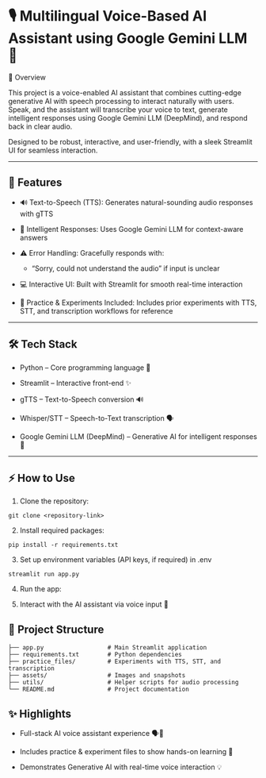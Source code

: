 # 🎙️ Multilingual Voice-Based AI Assistant using Google Gemini LLM 🤖

🌟 Overview

This project is a voice-enabled AI assistant that combines cutting-edge generative AI with speech processing to interact naturally with users. Speak, and the assistant will transcribe your voice to text, generate intelligent responses using Google Gemini LLM (DeepMind), and respond back in clear audio.

Designed to be robust, interactive, and user-friendly, with a sleek Streamlit UI for seamless interaction.

---

## 🚀 Features

* 🔊 Text-to-Speech (TTS): Generates natural-sounding audio responses with gTTS

* 🤖 Intelligent Responses: Uses Google Gemini LLM for context-aware answers

* ⚠️ Error Handling: Gracefully responds with:

    * “Sorry, could not understand the audio” if input is unclear

* 💻 Interactive UI: Built with Streamlit for smooth real-time interaction

* 📝 Practice & Experiments Included: Includes prior experiments with TTS, STT, and transcription workflows for reference

--- 

## 🛠️ Tech Stack

* Python – Core programming language 🐍

* Streamlit – Interactive front-end ✨

* gTTS – Text-to-Speech conversion 🔊

* Whisper/STT – Speech-to-Text transcription 🗣️

* Google Gemini LLM (DeepMind) – Generative AI for intelligent responses 🤖

---

## ⚡ How to Use
1. Clone the repository:
```
git clone <repository-link>
```
2. Install required packages:
```
pip install -r requirements.txt
```
3. Set up environment variables (API keys, if required) in .env
```
streamlit run app.py
```
4. Run the app:

   
5. Interact with the AI assistant via voice input 🎤

## 📁 Project Structure
```
├── app.py                  # Main Streamlit application
├── requirements.txt        # Python dependencies
├── practice_files/         # Experiments with TTS, STT, and transcription
├── assets/                 # Images and snapshots
├── utils/                  # Helper scripts for audio processing
└── README.md               # Project documentation
```

## ✨ Highlights
* Full-stack AI voice assistant experience 🗣️🤖

* Includes practice & experiment files to show hands-on learning 📝

* Demonstrates Generative AI with real-time voice interaction 💡


